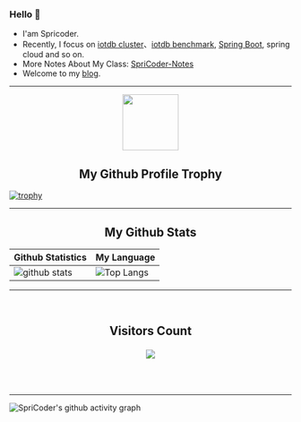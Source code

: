 ### Hello 👋
- I'am Spricoder.
- Recently, I focus on [iotdb cluster](https://github.com/apache/iotdb)、[iotdb benchmark](https://github.com/thulab/iotdb-benchmark), [Spring Boot](https://github.com/SpriCoder/Tec-Be/blob/main/Spring%20Boot/Summary-Spring%20Boot%E6%8E%A8%E8%8D%90%E9%98%85%E8%AF%BB.md), spring cloud and so on.
- More Notes About My Class: [SpriCoder-Notes](https://github.com/SpriCoder/SpriCoder-Notes)
- Welcome to my [blog](https://SpriCoder.github.io/).

<hr>

<p align="center">
  <img width="100" src="https://user-images.githubusercontent.com/6661165/91657958-61b4fd00-eb00-11ea-9def-dc7ef5367e34.png" />  
  <h2 align="center">My Github Profile Trophy</h2>
</p>

[![trophy](https://github-profile-trophy.vercel.app/?username=SpriCoder&margin-w=40&margin-h=40)](https://github.com/SpriCoder)

<hr>

<!-- START NEW SECTION -->
<p align="center">
 <h2 align="center">My Github Stats</h2>

| Github Statistics                                                                                           | My Language                                                                                                                 |
| ----------------------------------------------------------------------------------------------------------- | --------------------------------------------------------------------------------------------------------------------------- |
| ![github stats](https://github-readme-stats.vercel.app/api?username=SpriCoder&show_icons=true) | ![Top Langs](https://github-readme-stats.vercel.app/api/top-langs/?username=SpriCoder&hide=TeX&layout=compact) |

<hr>

<div align="center">
<br><h2 align="centre"><b>Visitors Count</b></p>  
<p align="center"><img align="center" src="https://profile-counter.glitch.me/{SpriCoder}/count.svg" /></p> 
<br></div>

<hr>

![SpriCoder's github activity graph](https://activity-graph.herokuapp.com/graph?username=SpriCoder&bg_color=ffffff&color=708090&line=00bfff&point=24292e&area_color=87cefa&area=true&hide_border=true)
